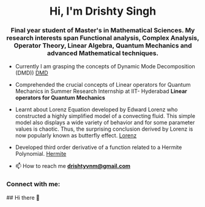 <h1 align="center">Hi, I'm Drishty Singh</h1>
<h3 align="center">Final year student of Master's in Mathematical Sciences. My research interests span Functional analysis, Complex Analysis, Operator Theory, Linear Algebra, Quantum Mechanics and advanced Mathematical techniques.</h3>

- Currently I am grasping the concepts of Dynamic Mode Decomposition (DMD)) [DMD](https://colab.research.google.com/drive/19_bIL0d-jeJA4ch3NINJGA523fKRXruR#scrollTo=J9eawEBescHn)

- Comprehended the crucial concepts of Linear operators for Quantum Mechanics in Summer Research Internship at IIT- Hyderabad **Linear operators for Quantum Mechanics**

- Learnt about Lorenz Equation developed by Edward Lorenz who constructed a highly simplified model of a convecting fluid. This simple model also displays a wide variety of behavior and for some parameter values is chaotic. Thus, the surprising conclusion derived by Lorenz is now popularly known as butterfly effect. [Lorenz](https://colab.research.google.com/drive/18ItinJPxolI3t2sitE3Kiwu_nZA7Nkaj)

- Developed third order derivative of a function related to a Hermite Polynomial. [Hermite](https://colab.research.google.com/drive/1H6Vl5cE9r0DYqgyKjfOIfimQtZfKFtVz)

- 📫 How to reach me **drishtyvnm@gmail.com**

<h3 align="left">Connect with me:</h3>
<p align="left">
</p>
## Hi there 👋

<!--
**drishtyvnm/drishtyvnm** is a ✨ _special_ ✨ repository because its `README.md` (this file) appears on your GitHub profile.

Here are some ideas to get you started:

- 🔭 I’m currently working on ...
- 🌱 I’m currently learning ...
- 👯 I’m looking to collaborate on ...
- 🤔 I’m looking for help with ...
- 💬 Ask me about ...
- 📫 How to reach me: ...
- 😄 Pronouns: ...
- ⚡ Fun fact: ...
-->
